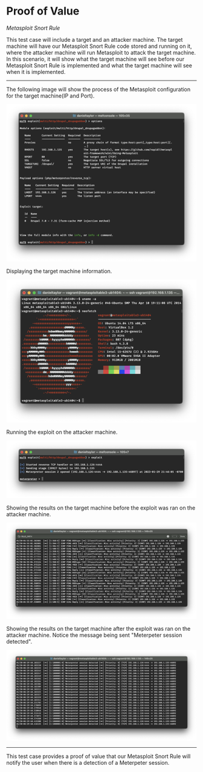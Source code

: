# Proof of Value
*Metasploit Snort Rule*

This test case will include a target and an attacker machine. The target machine will have our Metasploit Snort Rule code stored and running on it, where the attacker machine will run Metasploit to attack the target machine. In this scenario, it will show what the target machine will see before our Metasploit Snort Rule is implemented and what the target machine will see when it is implemented.

---

The following image will show the process of the Metasploit configuration for the target machine(IP and Port).

![metasploit-config](images/Metasploit-config.png)

Displaying the target machine information.

![metasploit-config](images/target-machine-info.png)

Running the exploit on the attacker machine.

![metasploit-config](images/running-exploit.png)

Showing the results on the target machine before the exploit was ran on the attacker machine.

![metasploit-config](images/pre-metasploit-rule.png)

Showing the results on the target machine after the exploit was ran on the attacker machine. Notice the message being sent "Meterpeter session detected".

![metasploit-config](images/post-metasploit-rule.png)

---

This test case provides a proof of value that our Metasploit Snort Rule will notify the user when there is a detection of a Meterpeter session.
